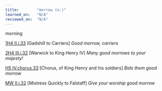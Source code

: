 ```yaml
---
title:        "morrow (n.)"
learned_on:   "N/A"
reviewed_on:  "N/A"
---
```


morning

[1H4 II.i.33](https://www.shakespeareswords.com/Public/Play.aspx?Act=2&Scene=1&WorkId=33#233166) \[Gadshill to Carriers\] *Good morrow, carriers*

[2H4 III.i.32](https://www.shakespeareswords.com/Public/Play.aspx?Act=3&Scene=1&WorkId=39#259453) \[Warwick to King Henry IV\] *Many good morrows to your majesty!*

[H5 IV.chorus.33](https://www.shakespeareswords.com/Public/Play.aspx?Act=4&Scene=0&WorkId=38#255538) \[Chorus, of King Henry and his soldiers\] *Bids them good morrow*

[MW II.i.32](https://www.shakespeareswords.com/Public/Play.aspx?Act=2&Scene=1&WorkId=29#217012) \[Mistress Quickly to Falstaff\] *Give your worship good morrow*
